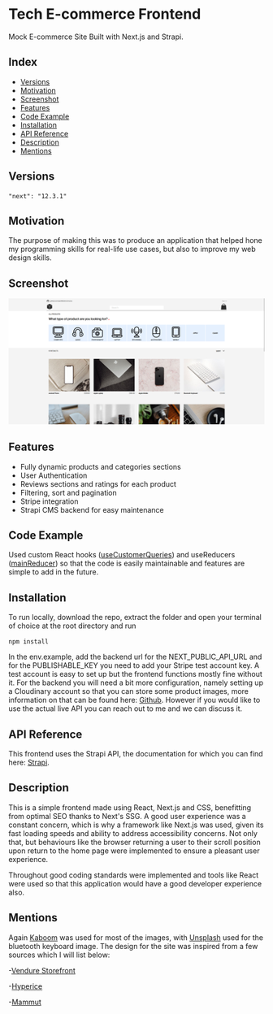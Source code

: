# Tech E-commerce Frontend

Mock E-commerce Site Built with Next.js and Strapi.

## Index

- [Versions](https://github.com/jaw163/eCommerce#versions)
- [Motivation](https://github.com/jaw163/eCommerce#motivation)
- [Screenshot](https://github.com/jaw163/eCommerce#screenshot)
- [Features](https://github.com/jaw163/eCommerce#features)
- [Code Example](https://github.com/jaw163/eCommerce#code-example)
- [Installation](https://github.com/jaw163/eCommerce#installation)
- [API Reference](https://github.com/jaw163/eCommerce#api-reference)
- [Description](https://github.com/jaw163/eCommerce#description)
- [Mentions](https://github.com/jaw163/eCommerce#mentions)

## Versions

    "next": "12.3.1"

## Motivation

The purpose of making this was to produce an application that helped hone my programming skills for real-life use cases, but also to improve my web design skills.

## Screenshot

![Landing Page](/Screenshot.png?raw=true)

## Features

- Fully dynamic products and categories sections
- User Authentication
- Reviews sections and ratings for each product
- Filtering, sort and pagination
- Stripe integration
- Strapi CMS backend for easy maintenance

## Code Example

Used custom React hooks ([useCustomerQueries](https://github.com/jaw163/eCommerce/blob/main/utils/hooks/useCustomerQueries.js)) and useReducers ([mainReducer](https://github.com/jaw163/eCommerce/blob/main/utils/reducers/index.js)) so that the code is easily maintainable and features are simple to add in the future.

## Installation

To run locally, download the repo, extract the folder and open your terminal of choice at the root directory and run

    npm install

In the env.example, add the backend url for the NEXT_PUBLIC_API_URL and for the PUBLISHABLE_KEY you need to add your Stripe test account key. A test account is easy to set up but the frontend functions mostly fine without it. For the backend you will need a bit more configuration, namely setting up a Cloudinary account so that you can store some product images, more information on that can be found here: [Github](https://github.com/jaw163/eCommerce-strapi-backend). However if you would like to use the actual live API you can reach out to me and we can discuss it.

## API Reference

This frontend uses the Strapi API, the documentation for which you can find here: [Strapi](https://docs.strapi.io/).

## Description

This is a simple frontend made using React, Next.js and CSS, benefitting from optimal SEO thanks to Next's SSG. A good user experience was a constant concern, which is why a framework like Next.js was used, given its fast loading speeds and ability to address accessibility concerns. Not only that, but behaviours like the browser returning a user to their scroll position upon return to the home page were implemented to ensure a pleasant user experience. 

Throughout good coding standards were implemented and tools like React were used so that this application would have a good developer experience also.

## Mentions

Again [Kaboom](https://kaboompics.com/) was used for most of the images, with [Unsplash](https://unsplash.com/) used for the bluetooth keyboard image. The design for the site was inspired from a few sources which I will list below:

-[Vendure Storefront](https://remix-storefront.vendure.io/)

-[Hyperice](https://hyperice.com/)

-[Mammut](https://www.mammut.com/uk/en/category/5818-10/clothing)

